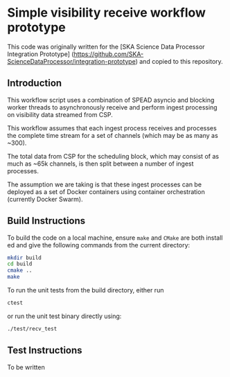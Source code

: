 # Simple visibility receive workflow prototype

This code was originally written for the 
[SKA Science Data Processor Integration Prototype]
(https://github.com/SKA-ScienceDataProcessor/integration-prototype) and copied 
to this repository.

## Introduction

This workflow script uses a combination of SPEAD asyncio and blocking worker
threads to asynchronously receive and perform ingest processing on visibility
data streamed from CSP.

This workflow assumes that each ingest process receives and processes the 
complete time stream for a set of channels (which may be as many as ~300).

The total data from CSP for the scheduling block, which may consist of as much
as ~65k channels, is then split between a number of ingest processes.

The assumption we are taking is that these ingest processes can be deployed 
as a set of Docker containers using container orchestration (currently 
Docker Swarm).

## Build Instructions
To build the code on a local machine, ensure `make` and `CMake` are both install
ed and give the following commands from the current directory:

```bash
mkdir build
cd build
cmake ..
make
```

To run the unit tests from the build directory, either run

```bash
ctest
```
or run the unit test binary directly using:

```bash
./test/recv_test
```

## Test Instructions

To be written
